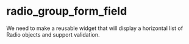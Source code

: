 # radio_group_form_field
We need to make a reusable widget that will display a horizontal list of Radio objects and support validation.
